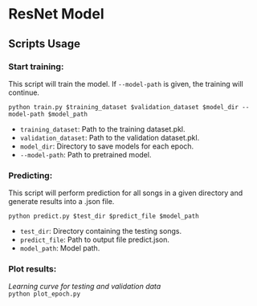# **ResNet Model**

## **Scripts Usage**

### **Start training:**
This script will train the model. If `--model-path` is given, the training will continue.  

`python train.py $training_dataset $validation_dataset $model_dir --model-path $model_path`  
- `training_dataset`: Path to the training dataset.pkl.
- `validation_dataset`: Path to the validation dataset.pkl.
- `model_dir`: Directory to save models for each epoch.
- `--model-path`: Path to pretrained model.

### **Predicting:**
This script will perform prediction for all songs in a given directory and generate results into a .json file.

`python predict.py $test_dir $predict_file $model_path`  
- `test_dir`: Directory containing the testing songs.
- `predict_file`: Path to output file predict.json.
- `model_path`: Model path.

### **Plot results:**
*Learning curve for testing and validation data*  
`python plot_epoch.py`  
